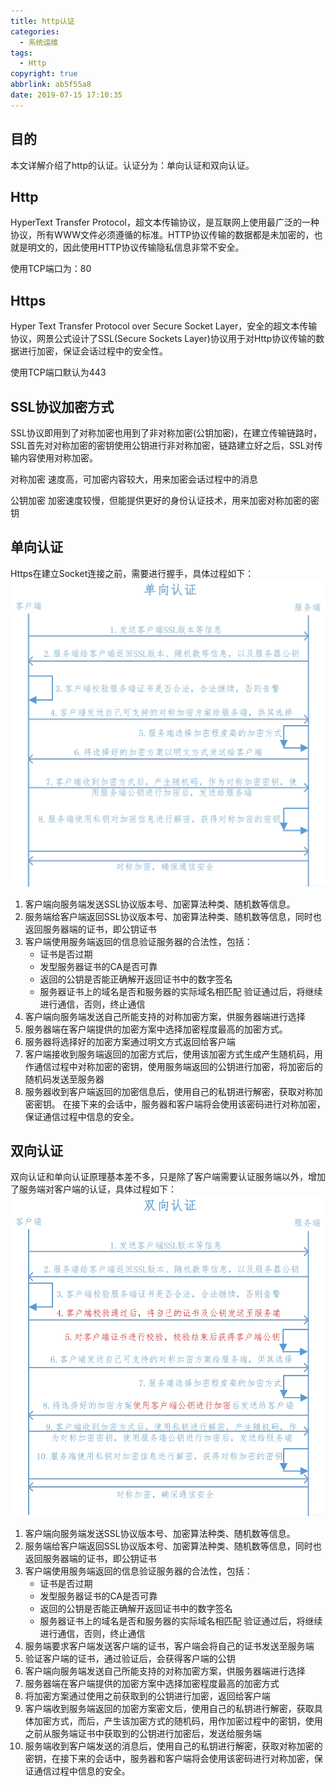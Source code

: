 ```yaml
---
title: http认证
categories:
  - 系统运维
tags:
  - Http
copyright: true
abbrlink: ab5f55a8
date: 2019-07-15 17:10:35
---
```


## 目的

本文详解介绍了http的认证。认证分为：单向认证和双向认证。

<!--more-->

## Http

HyperText Transfer Protocol，超文本传输协议，是互联网上使用最广泛的一种协议，所有WWW文件必须遵循的标准。HTTP协议传输的数据都是未加密的，也就是明文的，因此使用HTTP协议传输隐私信息非常不安全。

使用TCP端口为：80

## Https

Hyper Text Transfer Protocol over Secure Socket Layer，安全的超文本传输协议，网景公式设计了SSL(Secure Sockets Layer)协议用于对Http协议传输的数据进行加密，保证会话过程中的安全性。

使用TCP端口默认为443

## SSL协议加密方式

SSL协议即用到了对称加密也用到了非对称加密(公钥加密)，在建立传输链路时，SSL首先对对称加密的密钥使用公钥进行非对称加密，链路建立好之后，SSL对传输内容使用对称加密。

对称加密 
速度高，可加密内容较大，用来加密会话过程中的消息

公钥加密 
加密速度较慢，但能提供更好的身份认证技术，用来加密对称加密的密钥

## 单向认证

Https在建立Socket连接之前，需要进行握手，具体过程如下： 
![这里写图片描述](http认证/1.jpeg)

1. 客户端向服务端发送SSL协议版本号、加密算法种类、随机数等信息。
2. 服务端给客户端返回SSL协议版本号、加密算法种类、随机数等信息，同时也返回服务器端的证书，即公钥证书
3. 客户端使用服务端返回的信息验证服务器的合法性，包括：
   - 证书是否过期
   - 发型服务器证书的CA是否可靠
   - 返回的公钥是否能正确解开返回证书中的数字签名
   - 服务器证书上的域名是否和服务器的实际域名相匹配 
     验证通过后，将继续进行通信，否则，终止通信
4. 客户端向服务端发送自己所能支持的对称加密方案，供服务器端进行选择
5. 服务器端在客户端提供的加密方案中选择加密程度最高的加密方式。
6. 服务器将选择好的加密方案通过明文方式返回给客户端
7. 客户端接收到服务端返回的加密方式后，使用该加密方式生成产生随机码，用作通信过程中对称加密的密钥，使用服务端返回的公钥进行加密，将加密后的随机码发送至服务器
8. 服务器收到客户端返回的加密信息后，使用自己的私钥进行解密，获取对称加密密钥。 
   在接下来的会话中，服务器和客户端将会使用该密码进行对称加密，保证通信过程中信息的安全。

## 双向认证

双向认证和单向认证原理基本差不多，只是除了客户端需要认证服务端以外，增加了服务端对客户端的认证，具体过程如下： 
![这里写图片描述](http认证/2.jpeg)

1. 客户端向服务端发送SSL协议版本号、加密算法种类、随机数等信息。
2. 服务端给客户端返回SSL协议版本号、加密算法种类、随机数等信息，同时也返回服务器端的证书，即公钥证书
3. 客户端使用服务端返回的信息验证服务器的合法性，包括：
   - 证书是否过期
   - 发型服务器证书的CA是否可靠
   - 返回的公钥是否能正确解开返回证书中的数字签名
   - 服务器证书上的域名是否和服务器的实际域名相匹配 
     验证通过后，将继续进行通信，否则，终止通信
4. 服务端要求客户端发送客户端的证书，客户端会将自己的证书发送至服务端
5. 验证客户端的证书，通过验证后，会获得客户端的公钥
6. 客户端向服务端发送自己所能支持的对称加密方案，供服务器端进行选择
7. 服务器端在客户端提供的加密方案中选择加密程度最高的加密方式
8. 将加密方案通过使用之前获取到的公钥进行加密，返回给客户端
9. 客户端收到服务端返回的加密方案密文后，使用自己的私钥进行解密，获取具体加密方式，而后，产生该加密方式的随机码，用作加密过程中的密钥，使用之前从服务端证书中获取到的公钥进行加密后，发送给服务端
10. 服务端收到客户端发送的消息后，使用自己的私钥进行解密，获取对称加密的密钥，在接下来的会话中，服务器和客户端将会使用该密码进行对称加密，保证通信过程中信息的安全。